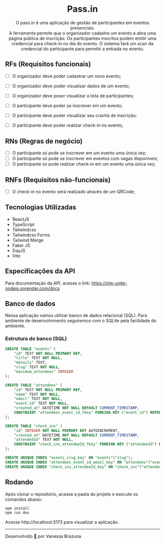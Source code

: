 <h1 align="center"> Pass.in </h1>

<p align="center"> 
  O pass.in é uma aplicação de gestão de participantes em eventos presenciais.
  </br>
  A ferramenta permite que o organizador cadastre um evento e abra uma página pública de inscrição.
  Os participantes inscritos podem emitir uma credencial para check-in no dia do evento.
  O sistema fará um scan da credencial do participante para permitir a entrada no evento.
</p>

## RFs (Requisitos funcionais)

- [ ] O organizador deve poder cadastrar um novo evento;
- [ ] O organizador deve poder visualizar dados de um evento;
- [ ] O organizador deve poser visualizar a lista de participantes;
- [ ] O participante deve poder se inscrever em um evento;
- [ ] O participante deve poder visualizar seu crachá de inscrição;
- [ ] O participante deve poder realizar check-in no evento;


## RNs (Regras de negócio)

- [ ] O participante só pode se inscrever em um evento uma única vez;
- [ ] O participante só pode se inscrever em eventos com vagas disponíveis;
- [ ] O participante só pode realizar check-in em um evento uma única vez;

## RNFs (Requisitos não-funcionais)

- [ ] O check-in no evento será realizado através de um QRCode;

## Tecnologias Utilizadas

- ReactJS
- TypeScript
- Tailwindcss
- Tailwindcss Forms
- Tailwind Merge
- Faker JS
- DayJS
- Vite

## Especificações da API

Para documentação da API, acesse o link: https://nlw-unite-nodejs.onrender.com/docs

## Banco de dados

Nessa aplicação vamos utilizar banco de dados relacional (SQL). Para ambiente de desenvolvimento seguiremos com o SQLite pela facilidade do ambiente.

### Estrutura do banco (SQL)

```sql
CREATE TABLE "events" (
    "id" TEXT NOT NULL PRIMARY KEY,
    "title" TEXT NOT NULL,
    "details" TEXT,
    "slug" TEXT NOT NULL,
    "maximum_attendees" INTEGER
);

CREATE TABLE "attendees" (
    "id" TEXT NOT NULL PRIMARY KEY,
    "name" TEXT NOT NULL,
    "email" TEXT NOT NULL,
    "event_id" TEXT NOT NULL,
    "created_at" DATETIME NOT NULL DEFAULT CURRENT_TIMESTAMP,
    CONSTRAINT "attendees_event_id_fkey" FOREIGN KEY ("event_id") REFERENCES "events" ("id") ON DELETE RESTRICT ON UPDATE CASCADE
);

CREATE TABLE "check_ins" (
    "id" INTEGER NOT NULL PRIMARY KEY AUTOINCREMENT,
    "created_at" DATETIME NOT NULL DEFAULT CURRENT_TIMESTAMP,
    "attendeeId" TEXT NOT NULL,
    CONSTRAINT "check_ins_attendeeId_fkey" FOREIGN KEY ("attendeeId") REFERENCES "attendees" ("id") ON DELETE RESTRICT ON UPDATE CASCADE
);

CREATE UNIQUE INDEX "events_slug_key" ON "events"("slug");
CREATE UNIQUE INDEX "attendees_event_id_email_key" ON "attendees"("event_id", "email");
CREATE UNIQUE INDEX "check_ins_attendeeId_key" ON "check_ins"("attendeeId");
```

## Rodando

Após clonar o repositório, acesse a pasta do projeto e execute os comandos abaixo:

```sh
npm install
npm run dev
```

Acesse http://localhost:5173 para visualizar a aplicação.

<!--START_SECTION:footer-->

---

Desenvolvido 💚 por Vanessa Brazuna

<!--END_SECTION:footer-->

